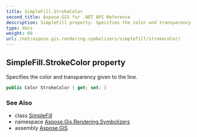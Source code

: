 ```yaml
---
title: SimpleFill.StrokeColor
second_title: Aspose.GIS for .NET API Reference
description: SimpleFill property. Specifies the color and transparency given to the line
type: docs
weight: 60
url: /net/aspose.gis.rendering.symbolizers/simplefill/strokecolor/
---
```

## SimpleFill.StrokeColor property

Specifies the color and transparency given to the line.

```csharp
public Color StrokeColor { get; set; }
```

### See Also

* class [SimpleFill](../)
* namespace [Aspose.Gis.Rendering.Symbolizers](../../simplefill/)
* assembly [Aspose.GIS](../../../)


